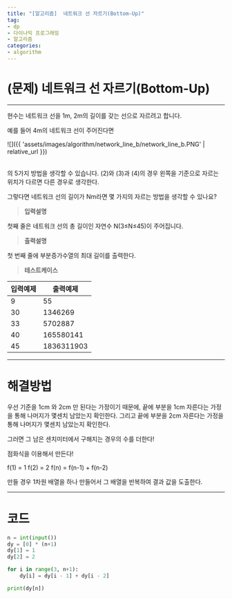 ```yaml
---
title: "[알고리즘]  네트워크 선 자르기(Bottom-Up)"
tag:
- dp
- 다이나믹 프로그래밍
- 알고리즘
categories:
- algorithm
---
```


# (문제) 네트워크 선 자르기(Bottom-Up)
---

현수는 네트워크 선을 1m, 2m의 길이를 갖는 선으로 자르려고 합니다.

예를 들어 4m의 네트워크 선이 주어진다면

![]({{ 'assets/images/algorithm/network_line_b/network_line_b.PNG' | relative_url }})<br><br>

의 5가지 방법을 생각할 수 있습니다. (2)와 (3)과 (4)의 경우 왼쪽을 기준으로 자르는 위치가 다르면 다른 경우로 생각한다.

그렇다면 네트워크 선의 길이가 Nm라면 몇 가지의 자르는 방법을 생각할 수 있나요? 


> **입력설명**

첫째 줄은 네트워크 선의 총 길이인 자연수 N(3≤N≤45)이 주어집니다.

> **출력설명**

첫 번째 줄에 부분증가수열의 최대 길이를 출력한다.


> **테스트케이스**
 

| 입력예제 | 출력예제 |
| -------- | -------- | 
| 9 | 55 | 
| 30 | 1346269 | 
| 33 | 5702887 | 
| 40 | 165580141 | 
| 45 | 1836311903 | 

---
# 해결방법

우선 기준을 1cm 와 2cm 만 된다는 가정이기 때문에, 끝에 부분을 1cm 자른다는 가정을 통해 나머지가 몇센치 남았는지 확인한다.
그리고 끝에 부분을 2cm 자른다는 가정을 통해 나머지가 몇센치 남았는지 확인한다.

그러면 그 남은 센치미터에서 구해지는 경우의 수를 더한다!

점화식을 이용해서 만든다!

f(1) = 1
f(2) = 2
f(n) = f(n-1) + f(n-2)

만들 경우 1차원 배열을 하나 만들어서 그 배열을 반복하여 결과 값을 도출한다.

---
# 코드
```python
n = int(input())
dy = [0] * (n+1)
dy[1] = 1
dy[2] = 2

for i in range(3, n+1):
    dy[i] = dy[i - 1] + dy[i - 2]

print(dy[n])
```
